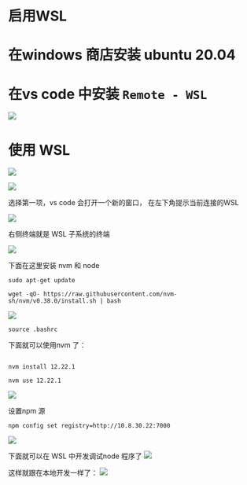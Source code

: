 
# 启用WSL
# 在windows 商店安装 ubuntu 20.04
# 在vs code 中安装 `Remote - WSL`
 ![](https://cdn.jsdelivr.net/gh/wayloong/imgchr@latest/notes/img/202201191002205.png)

# 使用 WSL 

 ![](https://cdn.jsdelivr.net/gh/wayloong/imgchr@latest/notes/img/202201191002859.png)

 ![](https://cdn.jsdelivr.net/gh/wayloong/imgchr@latest/notes/img/202201191003747.png)

选择第一项，vs code  会打开一个新的窗口， 在左下角提示当前连接的WSL

 ![](https://cdn.jsdelivr.net/gh/wayloong/imgchr@latest/notes/img/202201191003875.png)

右侧终端就是 WSL 子系统的终端

 ![](https://cdn.jsdelivr.net/gh/wayloong/imgchr@latest/notes/img/202201191003463.png)

下面在这里安装 nvm 和 node

```shell
sudo apt-get update

wget -qO- https://raw.githubusercontent.com/nvm-sh/nvm/v0.38.0/install.sh | bash

```
 ![](https://cdn.jsdelivr.net/gh/wayloong/imgchr@latest/notes/img/202201191004165.png)

```shell
source .bashrc
```

下面就可以使用nvm 了：

```shell

nvm install 12.22.1

nvm use 12.22.1

```

 ![](https://cdn.jsdelivr.net/gh/wayloong/imgchr@latest/notes/img/202201191004940.png)

设置npm 源
```shell
npm config set registry=http://10.8.30.22:7000
```
 ![](https://cdn.jsdelivr.net/gh/wayloong/imgchr@latest/notes/img/202201191005636.png)

下面就可以在 WSL 中开发调试node 程序了
 ![](https://cdn.jsdelivr.net/gh/wayloong/imgchr@latest/notes/img/202201191005770.png)

这样就跟在本地开发一样了：
 ![](https://cdn.jsdelivr.net/gh/wayloong/imgchr@latest/notes/img/202201191005542.png)